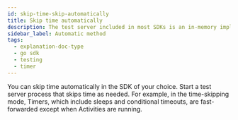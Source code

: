 ```yaml
---
id: skip-time-skip-automatically
title: Skip time automatically
description: The test server included in most SDKs is an in-memory implementation of Temporal Server that supports skipping time.
sidebar_label: Automatic method
tags:
  - explanation-doc-type
  - go sdk
  - testing
  - timer
---
```


You can skip time automatically in the SDK of your choice.
Start a test server process that skips time as needed.
For example, in the time-skipping mode, Timers, which include sleeps and conditional timeouts, are fast-forwarded except when Activities are running.

